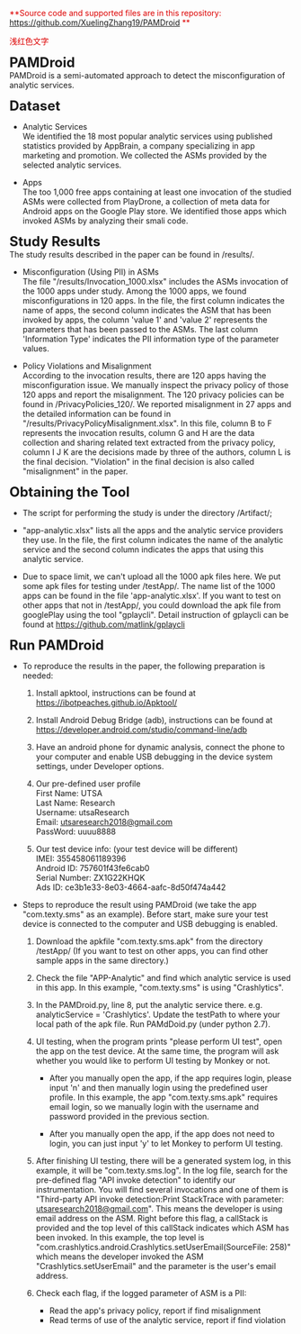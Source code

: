 
<font color="#dd0000">**Source code and supported files are in this repository:  https://github.com/XuelingZhang19/PAMDroid 
** </font>  

<font color="#dd0000">浅红色文字</font><br /> 

<font size=5>**PAMDroid** </font>     
PAMDroid is a semi-automated approach to detect the misconfiguration of analytic services.  


<font size=5>**Dataset** </font>     
* Analytic Services  
We identified the 18 most popular analytic services using published statistics provided by AppBrain, a company specializing in app marketing and promotion. We collected the ASMs provided by the selected analytic services.

* Apps  
The too 1,000 free apps containing at least one invocation of the studied ASMs were collected from PlayDrone, a collection of meta data for Android apps on the Google Play store. We identified those apps which invoked ASMs by analyzing their smali code.


<font size=5>**Study Results** </font>  
The study results described in the paper can be found in /results/.      
* Misconfiguration (Using PII) in ASMs  
The file "/results/Invocation_1000.xlsx" includes the ASMs invocation of the 1000 apps under study. Among the 1000 apps, we found misconfigurations in 120 apps. In the file, the first column indicates the name of apps, the second column indicates the ASM that has been invoked by apps, the column 'value 1' and 'value 2' represents the parameters that has been passed to the ASMs. The last column 'Information Type' indicates the PII information type of the parameter values. 

* Policy Violations and Misalignment  
According to the invocation results, there are 120 apps having the misconfiguration issue. We manually inspect the privacy policy of those 120 apps and report the misalignment. The 120 privacy policies can be found in /PrivacyPolicies_120/. We reported misalignment in 27 apps and the detailed information can be found in "/results/PrivacyPolicyMisalignment.xlsx". In this file, column B to F represents the invocation results, column G and H are the data collection and sharing related text extracted from the privacy policy, column I J K are the decisions made by three of the authors, column L is the final decision. "Violation" in the final decision is also called "misalignment" in the paper. 


<font size=5>**Obtaining the Tool** </font>  
* The script for performing the study is under the directory /Artifact/;  
 
* "app-analytic.xlsx" lists all the apps and the analytic service providers they use. In the file, the first column indicates the name of the analytic service and the second column indicates the apps that using this analytic service. 

* Due to space limit, we can't upload all the 1000 apk files here. We put some apk files for testing under /testApp/. The name list of the 1000 apps can be found in the file 'app-analytic.xlsx'. If you want to test on other apps that not in /testApp/, you could download the apk file from googlePlay using the tool "gplaycli". Detail instruction of gplaycli can be found at https://github.com/matlink/gplaycli



<font size=5>**Run PAMDroid** </font>  

* To reproduce the results in the paper, the following preparation is needed:
    1. Install apktool, instructions can be found at https://ibotpeaches.github.io/Apktool/  
    2. Install Android Debug Bridge (adb), instructions can be found at https://developer.android.com/studio/command-line/adb   
    3. Have an android phone for dynamic analysis, connect the phone to your computer and enable USB debugging in the device system settings, under Developer options.  
    4. Our pre-defined user profile    
            First Name: UTSA   
            Last Name: Research  
            Username: utsaResearch  
            Email: utsaresearch2018@gmail.com  
            PassWord: uuuu8888 
              
    5. Our test device info: (your test device will be different)  
            IMEI: 355458061189396  
            Android ID: 757601f43fe6cab0  
            Serial Number: ZX1G22KHQK  
            Ads ID: ce3b1e33-8e03-4664-aafc-8d50f474a442  

* Steps to reproduce the result using PAMDroid (we take the app "com.texty.sms" as an example). Before start, make sure your test device is connected to the computer and USB debugging is enabled.  

    1. Download the apkfile "com.texty.sms.apk" from the directory /testApp/  (If you want to test on other apps, you can find other sample apps in the same directory.)

    2. Check the file "APP-Analytic" and find which analytic service is used in this app. In this example, "com.texty.sms" is using "Crashlytics". 

    3. In the PAMDroid.py, line 8, put the analytic service there. e.g. analyticService = 'Crashlytics'. Update the testPath to where your local path of the apk file. Run PAMdDoid.py (under python 2.7). 

    4. UI testing, when the program prints "please perform UI test", open the app on the test device.  At the same time, the program will ask whether you would like to perform UI testing by Monkey or not.
        * After you manually open the app, if the app requires login, please input 'n' and then manually login using the predefined user profile. In this example, the app "com.texty.sms.apk" requires email login, so we manually login with the username and password provided in the previous section.  
        
        * After you manually open the app, if the app does not need to login, you can just input 'y' to let Monkey to perform UI testing.  

    5. After finishing UI testing, there will be a generated system log, in this example, it will be "com.texty.sms.log". In the log file, search for the pre-defined flag "API invoke detection" to identify our instrumentation. You will find several invocations and one of them is "Third-party API invoke detection:Print StackTrace with parameter: utsaresearch2018@gmail.com". This means the developer is using email address on the ASM. Right before this flag, a callStack is provided and the top level of this callStack indicates which ASM has been invoked. In this example, the top level is "com.crashlytics.android.Crashlytics.setUserEmail(SourceFile: 258)" which means the developer invoked the ASM "Crashlytics.setUserEmail" and the parameter is the user's email address. 

    6. Check each flag, if the logged parameter of ASM is a PII:  
        * Read the app's privacy policy, report if find  misalignment
        * Read terms of use of the analytic service, report if find violation 


